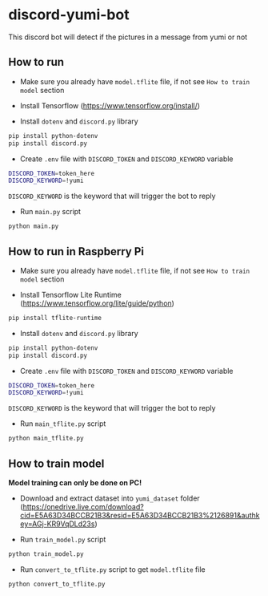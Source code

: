 # discord-yumi-bot

This discord bot will detect if the pictures in a message from yumi or not

## How to run

- Make sure you already have `model.tflite` file, if not see `How to train model` section

- Install Tensorflow (https://www.tensorflow.org/install/)

- Install `dotenv` and `discord.py` library

```bash
pip install python-dotenv
pip install discord.py
```

- Create `.env` file with `DISCORD_TOKEN` and `DISCORD_KEYWORD` variable

```bash
DISCORD_TOKEN=token_here
DISCORD_KEYWORD=!yumi
```

`DISCORD_KEYWORD` is the keyword that will trigger the bot to reply

- Run `main.py` script

```bash
python main.py
```

## How to run in Raspberry Pi

- Make sure you already have `model.tflite` file, if not see `How to train model` section

- Install Tensorflow Lite Runtime (https://www.tensorflow.org/lite/guide/python)

```bash
pip install tflite-runtime
```

- Install `dotenv` and `discord.py` library

```bash
pip install python-dotenv
pip install discord.py
```

- Create `.env` file with `DISCORD_TOKEN` and `DISCORD_KEYWORD` variable

```bash
DISCORD_TOKEN=token_here
DISCORD_KEYWORD=!yumi
```

`DISCORD_KEYWORD` is the keyword that will trigger the bot to reply

- Run `main_tflite.py` script

```bash
python main_tflite.py
```

## How to train model

**Model training can only be done on PC!**

- Download and extract dataset into `yumi_dataset` folder (https://onedrive.live.com/download?cid=E5A63D34BCCB21B3&resid=E5A63D34BCCB21B3%2126891&authkey=AGj-KR9VqDLd23s)

- Run `train_model.py` script

```bash
python train_model.py
```

- Run `convert_to_tflite.py` script to get `model.tflite` file

```bash
python convert_to_tflite.py
```

